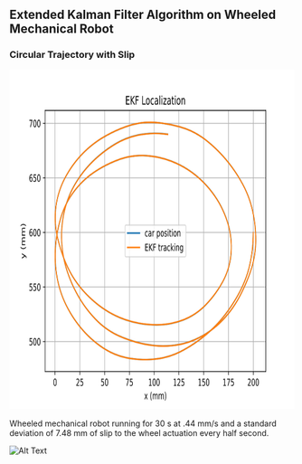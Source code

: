 ## Extended Kalman Filter Algorithm on Wheeled Mechanical Robot

### Circular Trajectory with Slip

<a href="https://github.com/APogue/209AS/new/master/PSET3">
  <img src="https://github.com/APogue/209AS/blob/master/PSET3/Images/reducenoisezohfactor50.svg" width="600" height="600">
</a>

Wheeled mechanical robot running for 30 s at .44 mm/s and a standard deviation of 7.48 mm of slip to the wheel actuation every half second. 

![Alt Text](https://media.giphy.com/media/vFKqnCdLPNOKc/giphy.gif)